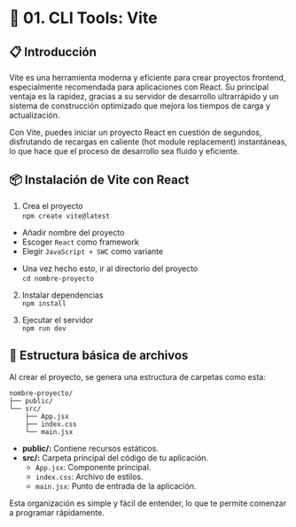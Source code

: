 # 🚀 01. CLI Tools: Vite

## 📋 Introducción
Vite es una herramienta moderna y eficiente para crear proyectos frontend, especialmente recomendada para aplicaciones con React. Su principal ventaja es la rapidez, gracias a su servidor de desarrollo ultrarrápido y un sistema de construcción optimizado que mejora los tiempos de carga y actualización.

Con Vite, puedes iniciar un proyecto React en cuestión de segundos, disfrutando de recargas en caliente (hot module replacement) instantáneas, lo que hace que el proceso de desarrollo sea fluido y eficiente.

## 📦 Instalación de Vite con React

1. Crea el proyecto  
`npm create vite@latest`  
* Añadir nombre del proyecto
* Escoger `React` como framework
* Elegir `JavaScript + SWC` como variante
+ Una vez hecho esto, ir al directorio del proyecto  
`cd nombre-proyecto`

2. Instalar dependencias  
`npm install`

3. Ejecutar el servidor  
`npm run dev`

## 📁 Estructura básica de archivos
Al crear el proyecto, se genera una estructura de carpetas como esta:
```
nombre-proyecto/
├── public/
└── src/
    ├── App.jsx
    ├── index.css
    └── main.jsx
```
- **public/:** Contiene recursos estáticos.
- **src/:** Carpeta principal del código de tu aplicación.
    - `App.jsx`: Componente principal.
    - `index.css`: Archivo de estilos.
    - `main.jsx`: Punto de entrada de la aplicación.    
  
Esta organización es simple y fácil de entender, lo que te permite comenzar a programar rápidamente.